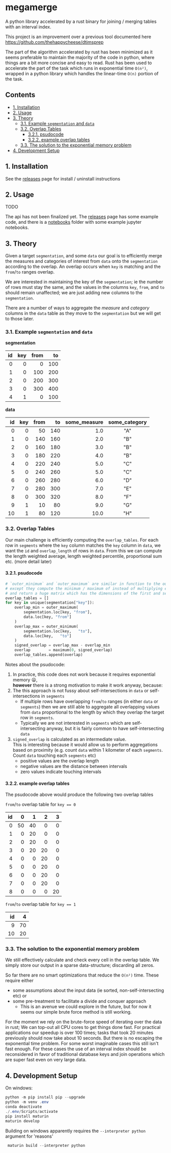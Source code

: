 # megamerge <!-- omit in toc -->

A python library accelerated by a rust binary for joining / merging tables with
an interval index.

This project is an improvement over a previous tool documented here
<https://github.com/thehappycheese/dtimsprep>

The part of the algorithm accelerated by rust has been minimized as it seems
preferable to maintain the majority of the code in python, where things are a
bit more concise and easy to read. Rust has been used to accelerate the part of
the task which runs in exponential time `O(n²)`, wrapped in a python library
which handles the linear-time `O(n)` portion of the task.

## Contents <!-- omit in toc -->

- [1. Installation](#1-installation)
- [2. Usage](#2-usage)
- [3. Theory](#3-theory)
  - [3.1. Example `segmentation` and `data`](#31-example-segmentation-and-data)
  - [3.2. Overlap Tables](#32-overlap-tables)
    - [3.2.1. psudocode](#321-psudocode)
    - [3.2.2. example overlap tables](#322-example-overlap-tables)
  - [3.3. The solution to the exponential memory problem](#33-the-solution-to-the-exponential-memory-problem)
- [4. Development Setup](#4-development-setup)

## 1. Installation

See the [releases](https://github.com/thehappycheese/megamerge/releases) page
for install / uninstall instructions

## 2. Usage

TODO

The api has not been finalized yet. The
[releases](https://github.com/thehappycheese/megamerge/releases) page has some
example code, and there is a
[notebooks](https://github.com/thehappycheese/megamerge/tree/main/notebooks)
folder with some example jupyter notebooks.

## 3. Theory

Given a target `segmentation`, and some `data` our goal is to efficiently merge
the measures and categories of interest from `data` onto the `segmentation`
according to the overlap. An overlap occurs when `key` is matching and the
`from`/`to` ranges overlap.

We are interested in maintaining the key of the `segmentation`; ie the number of
rows must stay the same, and the values in the columns `key`, `from`, and `to`
should remain unaffected; we are just adding new columns to the `segmentation`.

There are a number of ways to aggregate the *measure* and *category* columns in
the `data` table as they move to the `segmentation` but we will get to those
later.

### 3.1. Example `segmentation` and `data`

**segmentation**

|   id | key | from |   to |
| ---: | ----: | ---: | ---: |
|    0 |     0 |    0 |  100 |
|    1 |     0 |  100 |  200 |
|    2 |     0 |  200 |  300 |
|    3 |     0 |  300 |  400 |
|    4 |     1 |    0 |  100 |

**data**

|   id | key | from |   to | some_measure | some_category |
| ---: | ----: | ---: | ---: | -----------: | :-----------: |
|    0 |     0 |   50 |  140 |          1.0 |      "A"      |
|    1 |     0 |  140 |  160 |          2.0 |      "B"      |
|    2 |     0 |  160 |  180 |          3.0 |      "B"      |
|    3 |     0 |  180 |  220 |          4.0 |      "B"      |
|    4 |     0 |  220 |  240 |          5.0 |      "C"      |
|    5 |     0 |  240 |  260 |          5.0 |      "C"      |
|    6 |     0 |  260 |  280 |          6.0 |      "D"      |
|    7 |     0 |  280 |  300 |          7.0 |      "E"      |
|    8 |     0 |  300 |  320 |          8.0 |      "F"      |
|    9 |     1 |   10 |   80 |          9.0 |      "G"      |
|   10 |     1 |   80 |  120 |         10.0 |      "H"      |

### 3.2. Overlap Tables

Our main challenge is efficiently computing the `overlap_tables`. For each row in
`segments` where the `key` column matches the `key` column in `data`, we want
the `id` and `overlap_length` of rows in `data`. From this we can compute the
length weighted average, length weighted percentile, proportional sum etc. (more
detail later)

#### 3.2.1. psudocode

```python
# `outer_minimum` and `outer_maximum` are similar in function to the outer product
# except they compute the minimum / maximum of instead of multiplying elements
# and return a huge matrix which has the dimensions of the first and second input.
overlap_tables = []
for key in unique(segmentation["key"]):
    overlap_min = outer_maximum(
        segmentation.loc[key, "from"],
        data.loc[key, "from"]
    )
    overlap_max = outer_minimum(
        segmentation.loc[key,   "to"],
        data.loc[key,   "to"]
    )
    signed_overlap = overlap_max - overlap_min
    overlap        = maximum(0, signed_overlap)
    overlap_tables.append(overlap)
```

Notes about the psudocode:

1. In practice, this code does not work because it requires exponential memory 😦,<br> 
   **however** there is a strong motivation to make it work anyway,
   because:
2. The this approach is not fussy about self-intersections in `data` or
   self-intersections in `segments`
   - If multiple rows have overlapping `from`/`to` ranges (in either `data` or
     `segments`) then we are still able to aggregate all overlapping values from
     `data` proportional to the length by which they overlap the target row in
     `segments`.
   - Typically we are not interested in `segments` which are self-intersecting
     anyway, but it is fairly common to have self-intersecting `data`
3. `signed_overlap` is calculated as an intermediate value.<br> This is
   interesting because it would allow us to perform aggregations based on
   proximity (e.g. count `data` within 1 kilometer of each `segments`. Count
   `data` touching each `segments` etc)
   - positive values are the overlap length
   - negative values are the distance between intervals
   - zero values indicate touching intervals

#### 3.2.2. example overlap tables

The psudocode above would produce the following two overlap tables

`from`/`to` overlap table for `key == 0`

|   id |    0 |    1 |    2 |    3 |
| ---: | ---: | ---: | ---: | ---: |
|    0 |   50 |   40 |    0 |    0 |
|    1 |    0 |   20 |    0 |    0 |
|    2 |    0 |   20 |    0 |    0 |
|    3 |    0 |   20 |   20 |    0 |
|    4 |    0 |    0 |   20 |    0 |
|    5 |    0 |    0 |   20 |    0 |
|    6 |    0 |    0 |   20 |    0 |
|    7 |    0 |    0 |   20 |    0 |
|    8 |    0 |    0 |    0 |   20 |

`from`/`to` overlap table for `key == 1`

|   id |    4 |
| ---: | ---: |
|    9 |   70 |
|   10 |   20 |

### 3.3. The solution to the exponential memory problem

We still effectively calculate and check every cell in the overlap table. We
simply store our output in a sparse data-structure; discarding all zeros.

So far there are no smart optimizations that reduce the `O(n²)` time. These
require either

- some assumptions about the input data (ie sorted, non-self-intersecting etc)
  or
- some pre-treatment to facilitate a divide and conquer approach
  - This is an avenue we could explore in the future, but for now it seems our
    simple brute force method is still working.

For the moment we rely on the brute-force speed of iterating over the data in
rust; We can top-out all CPU cores to get things done fast. For practical
applications our speedup is over 100 times; tasks that took 20 minutes previously
should now take about 10 seconds. But there is no escaping the exponential time problem. For some worst imaginable cases this still isn't fast enough. For these cases the use of an interval index should be reconsidered in favor of traditional database keys and join operations which are super fast even on very large data.

## 4. Development Setup

On windows:

```powershell
python -m pip install pip --upgrade
python -m venv .env
conda deactivate
./.env/Scripts/activate
pip install maturin
maturin develop
```

Building on windows apparently requires the `--interpreter python` argument for 'reasons'

```python
 maturin build --interpreter python
```